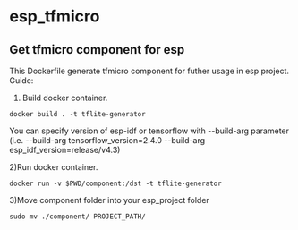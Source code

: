 # esp_tfmicro
## Get tfmicro component for esp
This Dockerfile generate tfmicro component for futher usage in esp project. 
Guide:
1) Build docker container. 
```
docker build . -t tflite-generator
```
You can specify version of esp-idf or tensorflow with --build-arg parameter (i.e. --build-arg tensorflow_version=2.4.0 --build-arg esp_idf_version=release/v4.3)

2)Run docker container.
```
docker run -v $PWD/component:/dst -t tflite-generator
```

3)Move component folder into your esp_project folder
```
sudo mv ./component/ PROJECT_PATH/
```
